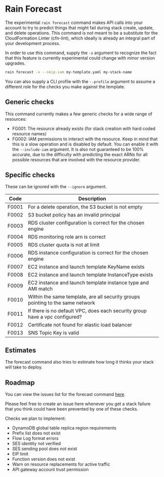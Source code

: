# Rain Forecast

The experimental `rain forecast` command makes API calls into your account to
try to predict things that might fail during stack create, update, and delete
operations. This command is not meant to be a substitute for the CloudFormation
Linter (cfn-lint), which ideally is already an integral part of your
development process.

In order to use this command, supply the `-x` argument to recognize the fact
that this feature is currently experimental could change with minor version
upgrades.

```sh 
rain forecast -x --skip-iam my-template.yaml my-stack-name 
```

You can also supply a CLI profile with the `--profile` argument to assume a
different role for the checks you make against the template.

## Generic checks

This command currently makes a few generic checks for a wide range of
resources:

- FG001: The resource already exists (for stack creation with hard coded resource
  names)
- FG002: IAM permissions to interact with the resource. Keep in mind that this is a
  slow operation and is disabled by default. You can enable it with the `--include-iam` argument. It is
  also not guaranteed to be 100% accurate, due to the difficulty with
  predicting the exact ARNs for all possible resources that are involved with
  the resource provider.

## Specific checks

These can be ignored with the `--ignore` argument.

| Code  | Description                                                                    |                                      
|-------|--------------------------------------------------------------------------------|
| F0001 | For a delete operation, the S3 bucket is not empty                             |
| F0002 | S3 bucket policy has an invalid principal                                      |
| F0003 | RDS cluster configuration is correct for the chosen engine                     |
| F0004 | RDS monitoring role arn is correct                                             |
| F0005 | RDS cluster quota is not at limit                                              |
| F0006 | RDS instance configuration is correct for the chosen engine                    |
| F0007 | EC2 instance and launch template KeyName exists                                |
| F0008 | EC2 instance and launch template InstanceType exists                           |
| F0009 | EC2 instance and launch template instance type and AMI match                   |
| F0010 | Within the same template, are all security groups pointing to the same network |
| F0011 | If there is no default VPC, does each security group have a vpc configured?    |
| F0012 | Certificate not found for elastic load balancer                                |
| F0013 | SNS Topic Key is valid                                                         |


## Estimates

The forecast command also tries to estimate how long it thinks your stack will
take to deploy.

## Roadmap

You can view the issues list for the forecast command
[here](https://github.com/aws-cloudformation/rain/issues?q=is%3Aopen+is%3Aissue+label%3Aforecast).

Please feel free to create an issue here whenever you get a stack failure that
you think could have been prevented by one of these checks.

Checks we plan to implement:

- DynamoDB global table replica region requirements
- Prefix list does not exist
- Flow Log format errors
- SES identity not verified
- SES sending pool does not exist
- EIP limit
- Function version does not exist
- Warn on resource replacements for active traffic
- API gateway account trust permission



